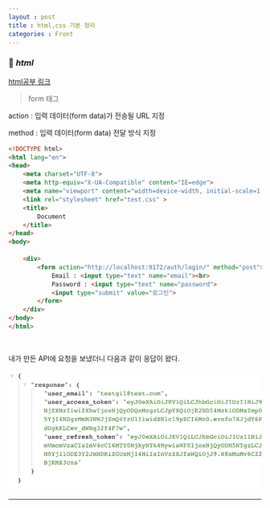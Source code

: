 ```yaml
---
layout : post
title : html,css 기본 정리
categories : Front
---
```


### 🔎 ***html***

[html공부 링크](https://poiemaweb.com/css3-box-model)

> form 태그

action : 입력 데이터(form data)가 전송될 URL 지정

method : 입력 데이터(form data) 전달 방식 지정 

```html
<!DOCTYPE html>
<html lang="en">
<head>
    <meta charset="UTF-8">
    <meta http-equiv="X-UA-Compatible" content="IE=edge">
    <meta name="viewport" content="width=device-width, initial-scale=1.0">
    <link rel="stylesheet" href="test.css" > 
    <title>
        Document
    </title>
</head>
<body>

    <div>
        <form action="http://localhost:9172/auth/login/" method="post"> 
            Email : <input type="text" name="email"><br>
            Password : <input type="text" name="password">
            <input type="submit" value="로그인">
        </form>
    </div>
</body>
</html>
```

<br>

내가 만든 API에 요청을 보냈더니 다음과 같이 응답이 왔다.

<img src="/assets/img/django/response.png">

---